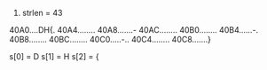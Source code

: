 1. strlen = 43

40A0....DH{.
40A4........
40A8.......-
40AC........
40B0........
40B4......-.
40B8........
40BC........
40C0.....-..
40C4........
40C8.......}

s[0] = D
s[1] = H
s[2] = {
